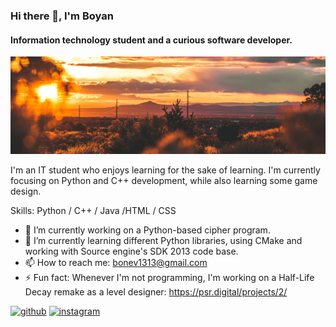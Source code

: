 ### Hi there 👋, I'm Boyan
#### Information technology student and a curious software developer.
![Information technology student and a curious software developer.](https://github.com/boyan13/boyan13/blob/master/profile_banner.jpg)

I'm an IT student who enjoys learning for the sake of learning. I'm currently focusing on Python and C++ development, while also learning some game design.

Skills: Python / C++ / Java /HTML / CSS

- 🔭 I’m currently working on a Python-based cipher program. 
- 🌱 I’m currently learning different Python libraries, using CMake and working with Source engine's SDK 2013 code base. 
- 📫 How to reach me: bonev1313@gmail.com 
- ⚡ Fun fact: Whenever I'm not programming, I'm working on a Half-Life Decay remake as a level designer: https://psr.digital/projects/2/ 


[<img src='https://cdn.jsdelivr.net/npm/simple-icons@3.0.1/icons/github.svg' alt='github' height='40'>](https://github.com/boyan13)  [<img src='https://cdn.jsdelivr.net/npm/simple-icons@3.0.1/icons/instagram.svg' alt='instagram' height='40'>](https://www.instagram.com/boyan_bonev/)  
